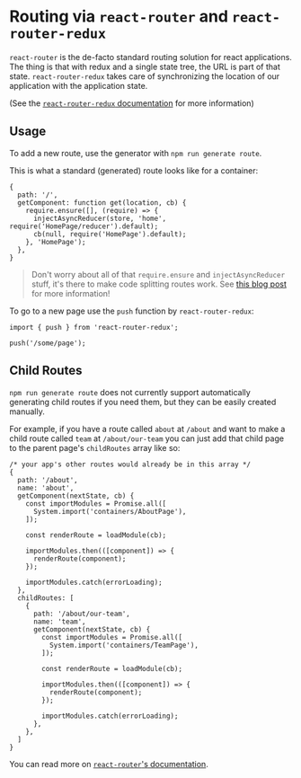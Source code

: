 # Routing via `react-router` and `react-router-redux`

`react-router` is the de-facto standard routing solution for react applications.
The thing is that with redux and a single state tree, the URL is part of that
state. `react-router-redux` takes care of synchronizing the location of our
application with the application state.

(See the [`react-router-redux` documentation](https://github.com/reactjs/react-router-redux)
for more information)

## Usage

To add a new route, use the generator with `npm run generate route`.

This is what a standard (generated) route looks like for a container:

```JS
{
  path: '/',
  getComponent: function get(location, cb) {
    require.ensure([], (require) => {
      injectAsyncReducer(store, 'home', require('HomePage/reducer').default);
      cb(null, require('HomePage').default);
    }, 'HomePage');
  },
}
```

> Don't worry about all of that `require.ensure` and `injectAsyncReducer` stuff,
  it's there to make code splitting routes work. See [this blog post](http://blog.mxstbr.com/2016/01/react-apps-with-pages)
  for more information!

To go to a new page use the `push` function by `react-router-redux`:

```JS
import { push } from 'react-router-redux';

push('/some/page');
```

## Child Routes
`npm run generate route` does not currently support automatically generating child routes if you need them, but they can be easily created manually.

For example, if you have a route called `about` at `/about` and want to make a child route called `team` at `/about/our-team` you can just add that child page to the parent page's `childRoutes` array like so:
```
/* your app's other routes would already be in this array */
{
  path: '/about',
  name: 'about',
  getComponent(nextState, cb) {
    const importModules = Promise.all([
      System.import('containers/AboutPage'),
    ]);

    const renderRoute = loadModule(cb);

    importModules.then(([component]) => {
      renderRoute(component);
    });

    importModules.catch(errorLoading);
  },
  childRoutes: [
    {
      path: '/about/our-team',
      name: 'team',
      getComponent(nextState, cb) {
        const importModules = Promise.all([
          System.import('containers/TeamPage'),
        ]);

        const renderRoute = loadModule(cb);

        importModules.then(([component]) => {
          renderRoute(component);
        });

        importModules.catch(errorLoading);
      },
    },
  ]
}
```

You can read more on [`react-router`'s documentation](https://github.com/reactjs/react-router/blob/master/docs/API.md#props-3).
